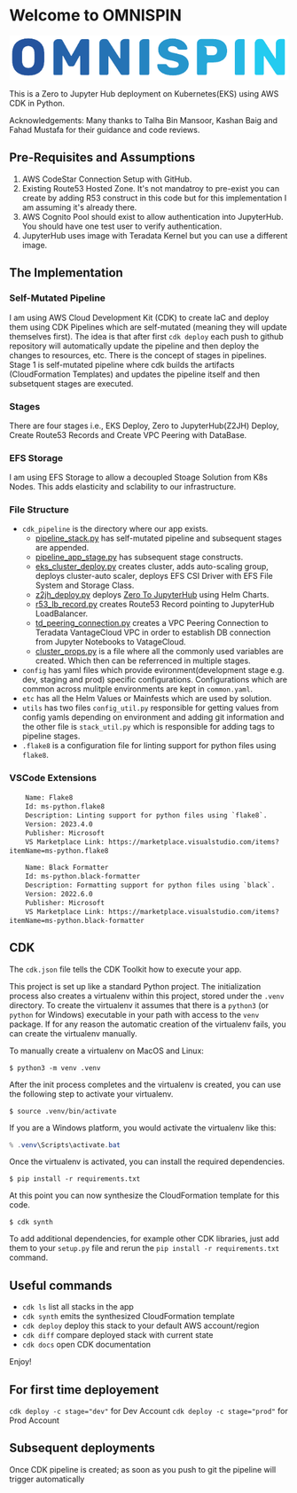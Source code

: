 # Welcome to OMNISPIN

![omnispin](images/omnispin.png)

This is a Zero to Jupyter Hub deployment on Kubernetes(EKS) using AWS CDK in Python.

Acknowledgements: Many thanks to Talha Bin Mansoor, Kashan Baig and Fahad Mustafa for their guidance and code reviews.

## Pre-Requisites and Assumptions  

1. AWS CodeStar Connection Setup with GitHub.
2. Existing Route53 Hosted Zone. It's not mandatroy to pre-exist you can create by adding R53 construct in this code but for this implementation I am assuming it's already there.
3. AWS Cognito Pool should exist to allow authentication into JupyterHub. You should have one test user to verify authentication.
4. JupyterHub uses image with Teradata Kernel but you can use a different image.

## The Implementation

### Self-Mutated Pipeline

I am using AWS Cloud Development Kit (CDK) to create IaC and deploy them using CDK Pipelines which are self-mutated (meaning they will update themselves first). The idea is that after first `cdk deploy` each push to github repository will automatically update the pipeline and then deploy the changes to resources, etc. There is the concept of stages in pipelines. Stage 1 is self-mutated pipeline where cdk builds the artifacts (CloudFormation Templates) and updates the pipeline itself and then subsetquent stages are executed.

### Stages

There are four stages i.e., EKS Deploy, Zero to JupyterHub(Z2JH) Deploy, Create Route53 Records and Create VPC Peering with DataBase.

### EFS Storage

I am using EFS Storage to allow a decoupled Stoage Solution from K8s Nodes. This adds elasticity and sclability to our infrastructure.

### File Structure

* `cdk_pipeline` is the directory where our app exists.
  * [pipeline_stack.py](cdk_pipeline/pipeline_stack.py) has self-mutated pipeline and subsequent stages are appended.
  * [pipeline_app_stage.py](cdk_pipeline/pipeline_app_stage.py) has subsequent stage constructs.
  * [eks_cluster_deploy.py](cdk_pipeline/eks_cluster_deploy.py) creates cluster, adds auto-scaling group, deploys cluster-auto scaler, deploys EFS CSI Driver with EFS File System and Storage Class.
  * [z2jh_deploy.py](cdk_pipeline/z2jh_deploy.py) deploys [Zero To JupyterHub](https://z2jh.jupyter.org/en/stable/) using Helm Charts.
  * [r53_lb_record.py](cdk_pipeline/r53_lb_record.py) creates Route53 Record pointing to JupyterHub LoadBalancer.
  * [td_peering_connection.py](cdk_pipeline/td_peering_connection.py) creates a VPC Peering Connection to Teradata VantageCloud VPC in order to establish DB connection from Jupyter Notebooks to VatageCloud.
  * [cluster_props.py](cdk_pipeline/cluster_props.py) is a file where all the commonly used variables are created. Which then can be referrenced in multiple stages.
* `config` has yaml files which provide evironment(development stage e.g. dev, staging and prod) specific configurations. Configurations which are common across mulitple environments are kept in `common.yaml`.
* `etc` has all the Helm Values or Mainfests which are used by solution.
* `utils` has two files `config_util.py` responsible for getting values from config yamls depending on environment and adding git information and the other file is `stack_util.py` which is responsible for adding tags to pipeline stages.
* `.flake8` is a configuration file for linting support for python files using `flake8`.

### VSCode Extensions

```text
    Name: Flake8
    Id: ms-python.flake8
    Description: Linting support for python files using `flake8`.
    Version: 2023.4.0
    Publisher: Microsoft
    VS Marketplace Link: https://marketplace.visualstudio.com/items?itemName=ms-python.flake8
```

```text
    Name: Black Formatter
    Id: ms-python.black-formatter
    Description: Formatting support for python files using `black`.
    Version: 2022.6.0
    Publisher: Microsoft
    VS Marketplace Link: https://marketplace.visualstudio.com/items?itemName=ms-python.black-formatter
```

## CDK

The `cdk.json` file tells the CDK Toolkit how to execute your app.

This project is set up like a standard Python project.  The initialization
process also creates a virtualenv within this project, stored under the `.venv`
directory.  To create the virtualenv it assumes that there is a `python3`
(or `python` for Windows) executable in your path with access to the `venv`
package. If for any reason the automatic creation of the virtualenv fails,
you can create the virtualenv manually.

To manually create a virtualenv on MacOS and Linux:

```shell
$ python3 -m venv .venv
```

After the init process completes and the virtualenv is created, you can use the following
step to activate your virtualenv.

```shell
$ source .venv/bin/activate
```

If you are a Windows platform, you would activate the virtualenv like this:

```powershell
% .venv\Scripts\activate.bat
```

Once the virtualenv is activated, you can install the required dependencies.

```shell
$ pip install -r requirements.txt
```

At this point you can now synthesize the CloudFormation template for this code.

```shell
$ cdk synth
```

To add additional dependencies, for example other CDK libraries, just add
them to your `setup.py` file and rerun the `pip install -r requirements.txt`
command.

## Useful commands

 * `cdk ls`          list all stacks in the app
 * `cdk synth`       emits the synthesized CloudFormation template
 * `cdk deploy`      deploy this stack to your default AWS account/region
 * `cdk diff`        compare deployed stack with current state
 * `cdk docs`        open CDK documentation

Enjoy!

## For first time deployement

`cdk deploy -c stage="dev"` for Dev Account
`cdk deploy -c stage="prod"` for Prod Account

## Subsequent deployments

Once CDK pipeline is created; as soon as you push to git the pipeline will trigger automatically
